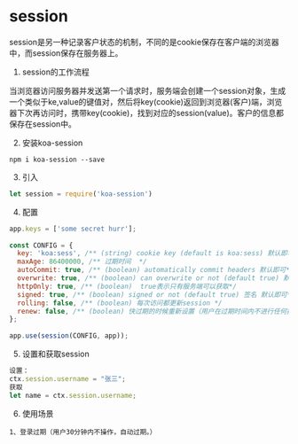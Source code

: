 # session

session是另一种记录客户状态的机制，不同的是cookie保存在客户端的浏览器中，而session保存在服务器上。

1. session的工作流程

当浏览器访问服务器并发送第一个请求时，服务端会创建一个session对象，生成一个类似于ke,value的键值对，然后将key(cookie)返回到浏览器(客户)端，浏览器下次再访问时，携带key(cookie)，找到对应的session(value)。客户的信息都保存在session中。

2. 安装koa-session
```
npm i koa-session --save
```

3. 引入
```js
let session = require('koa-session')
```

4. 配置
```js
app.keys = ['some secret hurr'];
 
const CONFIG = {
  key: 'koa:sess', /** (string) cookie key (default is koa:sess) 默认即可*/
  maxAge: 86400000, /** 过期时间  */
  autoCommit: true, /** (boolean) automatically commit headers 默认即可*/
  overwrite: true, /** (boolean) can overwrite or not (default true) 默认即可*/
  httpOnly: true, /** (boolean)  true表示只有服务端可以获取*/
  signed: true, /** (boolean) signed or not (default true) 签名 默认即可*/
  rolling: false, /** (boolean) 每次访问都更新session */
  renew: false, /** (boolean) 快过期的时候重新设置（用户在过期时间内不进行任何操作则不会重新设置） 一般设置为true（视情况而定）*/
};
 
app.use(session(CONFIG, app));

```

5. 设置和获取session
```js
设置：
ctx.session.username = "张三";
获取
let name = ctx.session.username;
```

6. 使用场景
```
1、登录过期（用户30分钟内不操作，自动过期。）
```
